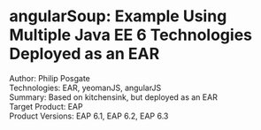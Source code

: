 angularSoup: Example Using Multiple Java EE 6 Technologies Deployed as an EAR
==============================================================================================
Author: Philip Posgate  
Technologies: EAR, yeomanJS, angularJS  
Summary: Based on kitchensink, but deployed as an EAR  
Target Product: EAP  
Product Versions: EAP 6.1, EAP 6.2, EAP 6.3  

